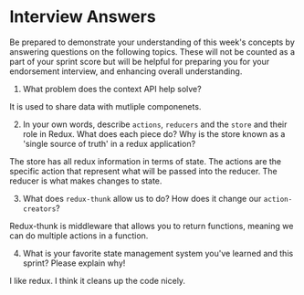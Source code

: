 # Interview Answers
Be prepared to demonstrate your understanding of this week's concepts by answering questions on the following topics. These will not be counted as a part of your sprint score but will be helpful for preparing you for your endorsement interview, and enhancing overall understanding.

1. What problem does the context API help solve?

It is used to share data with mutliple componenets. 

2. In your own words, describe `actions`, `reducers` and the `store` and their role in Redux. What does each piece do? Why is the store known as a 'single source of truth' in a redux application?

The store has all redux information in terms of state. The actions are the specific action that represent what will be passed into the reducer. The reducer is what makes changes to state. 

3. What does `redux-thunk` allow us to do? How does it change our `action-creators`?

Redux-thunk is middleware that allows you to return functions, meaning we can do multiple actions in a function. 

4. What is your favorite state management system you've learned and this sprint? Please explain why!

I like redux. I think it cleans up the code nicely. 